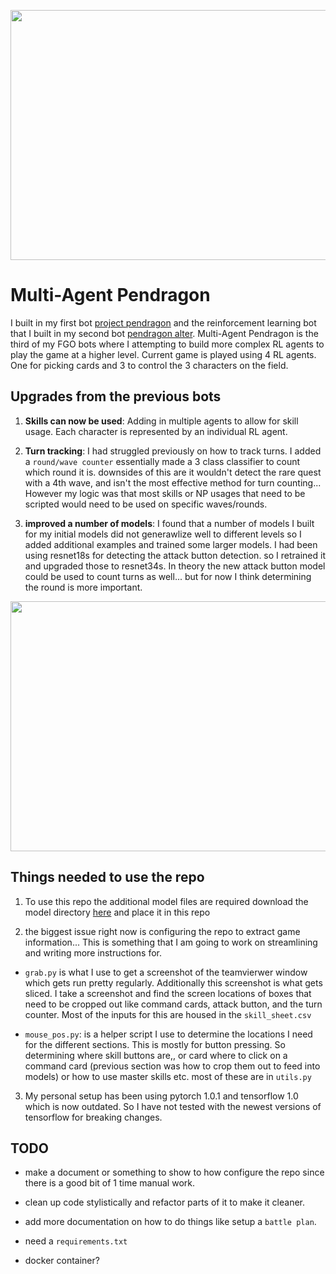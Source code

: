 <p align="center">
  <img width="640" height="400" src="https://cdn-images-1.medium.com/max/1200/1*OW5YsC_XyyBn6bakstvxaA.jpeg">
</p>

# Multi-Agent Pendragon

I built in my first bot [project pendragon](https://github.com/sugi-chan/project_pendragon) and the reinforcement learning bot that I built in my second bot [pendragon alter](https://github.com/sugi-chan/Pendragon_Alter). Multi-Agent Pendragon is the third of my FGO bots where I attempting to build more complex RL agents to play the game at a higher level. Current game is played using 4 RL agents. One for picking cards and 3 to control the 3 characters on the field.

## Upgrades from the previous bots

1) **Skills can now be used**: Adding in multiple agents to allow for skill usage. Each character is represented by an individual RL agent.

2) **Turn tracking**: I had struggled previously on how to track turns. I added a `round/wave counter` essentially made a 3 class classifier to count which round it is. downsides of this are it wouldn't detect the rare quest with a 4th wave, and isn't the most effective method for turn counting... However my logic was that most skills or NP usages that need to be scripted would need to be used on specific waves/rounds.

3) **improved a number of models**: I found that a number of models I built for my initial models did not generawlize well to different levels so I added additional examples and trained some larger models. I had been using resnet18s for detecting the attack button detection. so I retrained it and upgraded those to resnet34s. In theory the new attack button model could be used to count turns as well... but for now I think determining the round is more important.

<p align="center">
  <img width="640" height="400" src="https://cdn-images-1.medium.com/max/800/1*SfuIcXBrkxRGTWIiYIQ2dA.gif">
</p>

## Things needed to use the repo

1) To use this repo the additional model files are required download the model directory [here](https://drive.google.com/drive/folders/1JPgKi9n4vs0sEtbgji2NK5Bn5-nEcY-g?usp=sharing) and place it in this repo

2) the biggest issue right now is configuring the repo to extract game information... This is something that I am going to work on streamlining and writing more instructions for.

- `grab.py` is what I use to get a screenshot of the teamvierwer window which gets run pretty regularly. Additionally this screenshot is what gets sliced. I take a screenshot and find the screen locations of boxes that need to be cropped out like command cards, attack button, and the turn counter. Most of the inputs for this are housed in the `skill_sheet.csv`

- `mouse_pos.py`: is a helper script I use to determine the locations I need for the different sections. This is mostly for button pressing. So determining where skill buttons are,, or card where to click on a command card (previous section was how to crop them out to feed into models) or how to use master skills etc. most of these are in `utils.py`

3) My personal setup has been using pytorch 1.0.1 and tensorflow 1.0 which is now outdated. So I have not tested with the newest versions of tensorflow for breaking changes.

## TODO

- make a document or something to show to how configure the repo since there is a good bit of 1 time manual work.

- clean up code stylistically and refactor parts of it to make it cleaner. 

- add more documentation on how to do things like setup a `battle plan`.

- need a `requirements.txt`

- docker container?

